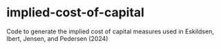 # implied-cost-of-capital
Code to generate the implied cost of capital measures used in Eskildsen, Ibert, Jensen, and Pedersen (2024)

